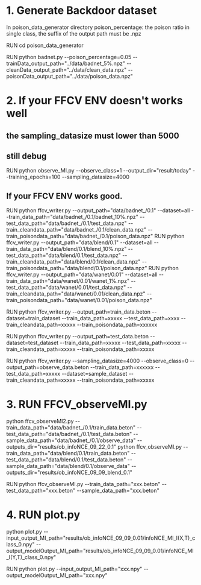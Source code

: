 # 1. Generate Backdoor dataset
In poison_data_generator directory
poison_percentage: the poison ratio in single class, the suffix of the output path must be .npz

RUN cd poison_data_generator

RUN python badnet.py --poison_percentage=0.05 --trainData_output_path="../data/badnet_5%.npz" --cleanData_output_path="../data/clean_data.npz" --poisonData_output_path="../data/poison_data.npz"

# 2. If your FFCV ENV doesn't works well
## the sampling_datasize must lower than 5000
## still debug
RUN python observe_MI.py --observe_class=1 --output_dir="result/today" --training_epochs=100 --sampling_datasize=4000

## If your FFCV ENV works good.
RUN python ffcv_writer.py --output_path="data/badnet_/0.1" --dataset=all --train_data_path="data/badnet_/0.1/badnet_10%.npz" --test_data_path="data/badnet_/0.1/test_data.npz"  --train_cleandata_path="data/badnet_/0.1/clean_data.npz" --train_poisondata_path="data/badnet_/0.1/poison_data.npz"
RUN python ffcv_writer.py --output_path="data/blend/0.1" --dataset=all --train_data_path="data/blend/0.1/blend_10%.npz" --test_data_path="data/blend/0.1/test_data.npz"  --train_cleandata_path="data/blend/0.1/clean_data.npz" --train_poisondata_path="data/blend/0.1/poison_data.npz"
RUN python ffcv_writer.py --output_path="data/wanet/0.01" --dataset=all --train_data_path="data/wanet/0.01/wanet_1%.npz" --test_data_path="data/wanet/0.01/test_data.npz"  --train_cleandata_path="data/wanet/0.01/clean_data.npz" --train_poisondata_path="data/wanet/0.01/poison_data.npz"


RUN python ffcv_writer.py --output_path=train_data.beton --dataset=train_dataset --train_data_path=xxxxx --test_data_path=xxxx  --train_cleandata_path=xxxxx --train_poisondata_path=xxxxxx

RUN python ffcv_writer.py --output_path=test_data.beton --dataset=test_dataset --train_data_path=xxxxx --test_data_path=xxxxx --train_cleandata_path=xxxxx --train_poisondata_path=xxxxx

RUN python ffcv_writer.py --sampling_datasize=4000 --observe_class=0 --output_path=observe_data.beton --train_data_path=xxxxxx --test_data_path=xxxxx --dataset=sample_dataset --train_cleandata_path=xxxxx --train_poisondata_path=xxxxx

# 3. RUN FFCV_observeMI.py
python ffcv_observeMI2.py --train_data_path="data/badnet_/0.1/train_data.beton" --test_data_path="data/badnet_/0.1/test_data.beton" --sample_data_path="data/badnet_/0.1/observe_data" --outputs_dir="results/ob_infoNCE_09_22_0.1"
python ffcv_observeMI.py --train_data_path="data/blend/0.1/train_data.beton" --test_data_path="data/blend/0.1/test_data.beton" --sample_data_path="data/blend/0.1/observe_data" --outputs_dir="results/ob_infoNCE_09_09_blend_0.1"

RUN python ffcv_observeMI.py --train_data_path="xxx.beton" --test_data_path="xxx.beton" --sample_data_path="xxx.beton"

# 4. RUN plot.py
python plot.py --input_output_MI_path="results/ob_infoNCE_09_09_0.01/infoNCE_MI_I(X,T)_class_0.npy" --output_modelOutput_MI_path="results/ob_infoNCE_09_09_0.01/infoNCE_MI_I(Y,T)_class_0.npy"

RUN python plot.py --input_output_MI_path="xxx.npy" --output_modelOutput_MI_path="xxx.npy"
